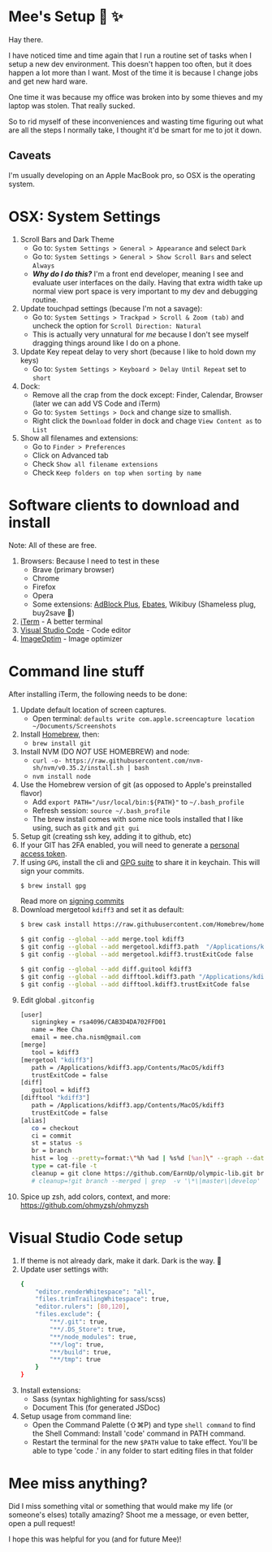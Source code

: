# Mee's Setup :chicken: :sparkles:

Hay there.

I have noticed time and time again that I run a routine set of tasks when I
setup a new dev environment. This doesn't happen too often, but it does happen a
lot more than I want. Most of the time it is because I change jobs and get new
hard ware.

One time it was because my office was broken into by some thieves and my laptop
was stolen. That really sucked.

So to rid myself of these inconveniences and wasting time figuring out what are
all the steps I normally take, I thought it'd be smart for me to jot it down.

## Caveats

I'm usually developing on an Apple MacBook pro, so OSX is the operating system.

# OSX: System Settings

1. Scroll Bars and Dark Theme
    - Go to: `System Settings > General > Appearance` and select `Dark`
   - Go to: `System Settings > General > Show Scroll Bars` and select `Always`
   - **_Why do I do this?_** I'm a front end developer, meaning I see and
     evaluate user interfaces on the daily. Having that extra width
     take up normal view port space is very important to my dev and
     debugging routine.
2. Update touchpad settings (because I'm not a savage):
   - Go to: `System Settings > Trackpad > Scroll & Zoom (tab)` and uncheck
     the option for `Scroll Direction: Natural`
   - This is actually very unnatural for _me_ because I don't see myself
     dragging things around like I do on a phone.
3. Update Key repeat delay to very short (because I like to hold down my keys)
   - Go to: `System Settings > Keyboard > Delay Until Repeat` set to `short`
4. Dock:
   - Remove all the crap from the dock except: Finder, Calendar, Browser (later
     we can add VS Code and iTerm)
   - Go to: `System Settings > Dock` and change size to smallish.
   - Right click the `Download` folder in dock and chage `View Content as` to
     `List`
5. Show all filenames and extensions:
    - Go to `Finder > Preferences`
   - Click on Advanced tab
   - Check `Show all filename extensions`
   - Check `Keep folders on top when sorting by name`

# Software clients to download and install

Note: All of these are free.

1. Browsers: Because I need to test in these
   - Brave (primary browser)
   - Chrome
   - Firefox
   - Opera
   - Some extensions: [AdBlock Plus](https://adblockplus.org/),
     [Ebates](https://www.ebates.com/r/XOULON?eeid=28187),
     Wikibuy (Shameless plug, buy2save :kiss:)
2. [iTerm](https://www.iterm2.com/) - A better terminal
3. [Visual Studio Code](https://code.visualstudio.com/) - Code editor
4. [ImageOptim](https://imageoptim.com/mac) - Image optimizer

# Command line stuff

After installing iTerm, the following needs to be done:

1. Update default location of screen captures.
   - Open terminal: `defaults write com.apple.screencapture location ~/Documents/Screenshots`
2. Install [Homebrew](https://brew.sh/), then:
   - `brew install git`
3. Install NVM (DO _NOT_ USE HOMEBREW) and node:
   - `curl -o- https://raw.githubusercontent.com/nvm-sh/nvm/v0.35.2/install.sh | bash`
   - `nvm install node`
4. Use the Homebrew version of git (as opposed to Apple's preinstalled flavor)
   - Add `export PATH="/usr/local/bin:${PATH}"` to `~/.bash_profile`
   - Refresh session: `source ~/.bash_profile`
   - The brew install comes with some nice tools installed that I like using,
     such as `gitk` and `git gui`
5. Setup git (creating ssh key, adding it to github, etc)
6. If your GIT has 2FA enabled, you will need to generate a [personal access token](https://help.github.com/en/github/authenticating-to-github/creating-a-personal-access-token-for-the-command-line).
7. If using `GPG`, install the cli and [GPG suite](https://gpgtools.org/) to share it in keychain. This will sign your commits.
    ```sh
    $ brew install gpg
    ```
    Read more on [signing commits](https://help.github.com/en/github/authenticating-to-github/signing-commits)
7. Download mergetool `kdiff3` and set it as default:
    ```sh
    $ brew cask install https://raw.githubusercontent.com/Homebrew/homebrew-cask/6a96e5ea44803e52a43c0c89242390f75d1581ab/Casks/kdiff3.rb

    $ git config --global --add merge.tool kdiff3
    $ git config --global --add mergetool.kdiff3.path  "/Applications/kdiff3.app/Contents/MacOS/kdiff3"
    $ git config --global --add mergetool.kdiff3.trustExitCode false

    $ git config --global --add diff.guitool kdiff3
    $ git config --global --add difftool.kdiff3.path "/Applications/kdiff3.app/Contents/MacOS/kdiff3"
    $ git config --global --add difftool.kdiff3.trustExitCode false
    ```
8. Edit global `.gitconfig`
   ```sh
   [user]
      signingkey = rsa4096/CAB3D4DA702FFD01
      name = Mee Cha
      email = mee.cha.nism@gmail.com
   [merge]
      tool = kdiff3
   [mergetool "kdiff3"]
      path = /Applications/kdiff3.app/Contents/MacOS/kdiff3
      trustExitCode = false
   [diff]
      guitool = kdiff3
   [difftool "kdiff3"]
      path = /Applications/kdiff3.app/Contents/MacOS/kdiff3
      trustExitCode = false
   [alias]
      co = checkout
      ci = commit
      st = status -s
      br = branch
      hist = log --pretty=format:\"%h %ad | %s%d [%an]\" --graph --date=short
      type = cat-file -t
      cleanup = git clone https://github.com/EarnUp/olympic-lib.git branch --merged | grep  -v '\\*\\|master\\|develop' | xargs -n 1 git branch -d
      # cleanup=!git branch --merged | grep  -v '\*\|master\|develop' | xargs -n 1 git branch -d
   ```
8. Spice up zsh, add colors, context, and more: https://github.com/ohmyzsh/ohmyzsh

# Visual Studio Code setup

1. If theme is not already dark, make it dark. Dark is the way.
   :new_moon_with_face:
2. Update user settings with:
   ```sh
   {
       "editor.renderWhitespace": "all",
       "files.trimTrailingWhitespace": true,
       "editor.rulers": [80,120],
       "files.exclude": {
           "**/.git": true,
           "**/.DS_Store": true,
           "**/node_modules": true,
           "**/log": true,
           "**/build": true,
           "**/tmp": true
       }
   }
   ```
3. Install extensions:
   - Sass (syntax highlighting for sass/scss)
   - Document This (for generated JSDoc)
4. Setup usage from command line:
   - Open the Command Palette (⇧⌘P) and type `shell command` to find the Shell Command: Install 'code' command in PATH command.
   - Restart the terminal for the new `$PATH` value to take effect. You'll be able to type 'code .' in any folder to start editing files in that folder

# Mee miss anything?

Did I miss something vital or something that would make my life (or someone's
elses) totally amazing? Shoot me a message, or even better, open a pull request!

I hope this was helpful for you (and for future Mee)!
